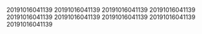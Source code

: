 20191016041139
20191016041139
20191016041139
20191016041139
20191016041139
20191016041139
20191016041139
20191016041139
20191016041139
